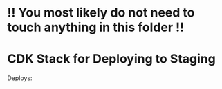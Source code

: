 # !! You most likely do not need to touch anything in this folder !!

# CDK Stack for Deploying to Staging

Deploys: 
